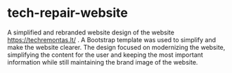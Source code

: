# tech-repair-website

A simplified and rebranded website design of the website https://techremontas.lt/ .
A Bootstrap template was used to simplify and make the website clearer.
The design focused on modernizing the website, simplifying the content for the user and keeping the most important information while still maintaining the brand image of the website.
